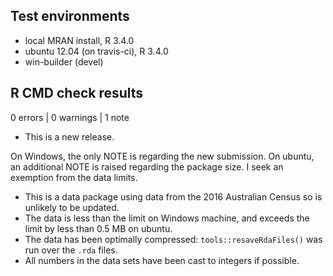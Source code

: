 ## Test environments
* local MRAN install, R 3.4.0
* ubuntu 12.04 (on travis-ci), R 3.4.0
* win-builder (devel)

## R CMD check results

0 errors | 0 warnings | 1 note

* This is a new release.

On Windows, the only NOTE is regarding the new submission.
On ubuntu, an additional NOTE is raised regarding the package size.
I seek an exemption from the data limits. 

- This is a data package using data from the 2016 Australian Census so is unlikely to be updated.
- The data is less than the limit on Windows machine, and exceeds the limit by less than 0.5 MB on ubuntu.
- The data has been optimally compressed: `tools::resaveRdaFiles()` was run over the `.rda` files. 
- All numbers in the data sets have been cast to integers if possible.  

